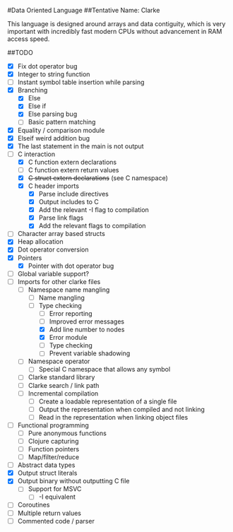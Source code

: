 #Data Oriented Language
##Tentative Name: Clarke

This language is designed around arrays and data contiguity, which is very important with incredibly fast modern CPUs without advancement in RAM access speed.

##TODO

* [x] Fix dot operator bug
* [x] Integer to string function
* [ ] Instant symbol table insertion while parsing
* [x] Branching
    * [x] Else
    * [x] Else if
    * [x] Else parsing bug
    * [ ] Basic pattern matching
* [x] Equality / comparison module
* [x] Elseif weird addition bug
* [x] The last statement in the main is not output
* [ ] C interaction
    * [x] C function extern declarations
    * [ ] C function extern return values
    * [x] ~~C struct extern declarations~~ (see C namespace)
    * [x] C header imports
        * [x] Parse include directives
        * [x] Output includes to C
        * [x] Add the relevant -I flag to compilation
        * [x] Parse link flags
        * [x] Add the relevant flags to compilation
* [ ] Character array based structs
* [x] Heap allocation
* [x] Dot operator conversion
* [x] Pointers
    * [x] Pointer with dot operator bug
* [ ] Global variable support?
* [ ] Imports for other clarke files
    * [ ] Namespace name mangling
		* [ ] Name mangling
		* [ ] Type checking
			* [ ] Error reporting
			* [ ] Improved error messages
			* [x] Add line number to nodes
			* [x] Error module
			* [ ] Type checking
			* [ ] Prevent variable shadowing
    * [ ] Namespace operator
        * [ ] Special C namespace that allows any symbol
    * [ ] Clarke standard library
    * [ ] Clarke search / link path
    * [ ] Incremental compilation
		* [ ] Create a loadable representation of a single file
		* [ ] Output the representation when compiled and not linking
		* [ ] Read in the representation when linking object files
* [ ] Functional programming
    * [ ] Pure anonymous functions
    * [ ] Clojure capturing
    * [ ] Function pointers
    * [ ] Map/filter/reduce
* [ ] Abstract data types
* [x] Output struct literals
* [x] Output binary without outputting C file
	* [ ] Support for MSVC
		* [ ] -I equivalent
* [ ] Coroutines
* [ ] Multiple return values
* [ ] Commented code / parser
